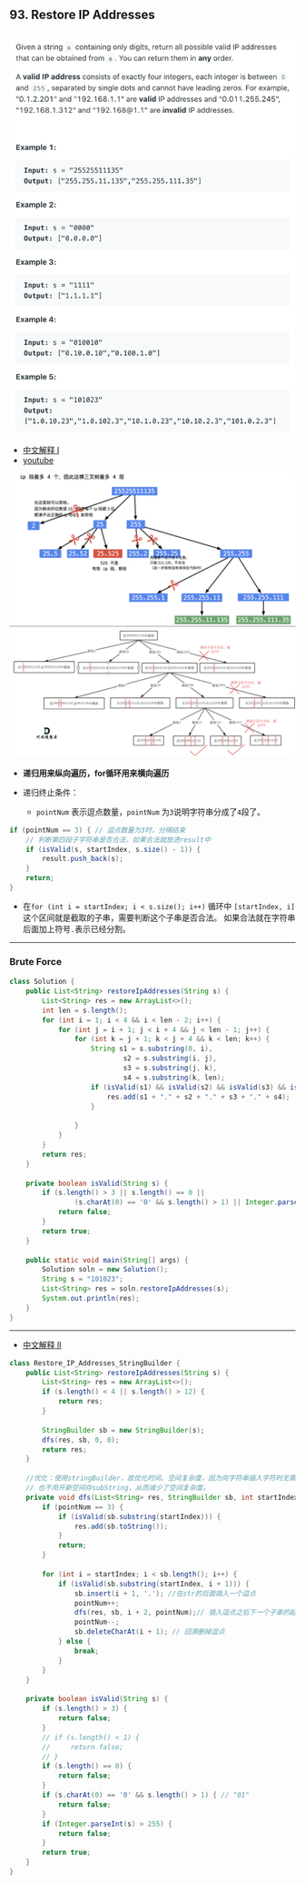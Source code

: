 ## 93. Restore IP Addresses
![](img/2021-07-16-22-21-33.png)
---
- [中文解释 I](https://programmercarl.com/0093.%E5%A4%8D%E5%8E%9FIP%E5%9C%B0%E5%9D%80.html#%E5%9B%9E%E6%BA%AF%E4%B8%89%E9%83%A8%E6%9B%B2)
- [youtube](https://www.youtube.com/watch?v=YqQvmemMbe4)

![](img/2023-02-02-22-33-27.png)
![](img/2023-02-02-22-33-03.png)

- **递归用来纵向遍历，for循环用来横向遍历**

- 递归终止条件：
  - `pointNum` 表示逗点数量，`pointNum` 为`3`说明字符串分成了`4`段了。

```java
if (pointNum == 3) { // 逗点数量为3时，分隔结束
    // 判断第四段子字符串是否合法，如果合法就放进result中
    if (isValid(s, startIndex, s.size() - 1)) {
        result.push_back(s);
    }
    return;
}
```

- 在`for (int i = startIndex; i < s.size(); i++)` 循环中 `[startIndex, i]` 这个区间就是截取的子串，需要判断这个子串是否合法。
  如果合法就在字符串后面加上符号`.`表示已经分割。

---
### Brute Force
```java
class Solution {
    public List<String> restoreIpAddresses(String s) {
        List<String> res = new ArrayList<>();
        int len = s.length();
        for (int i = 1; i < 4 && i < len - 2; i++) {
            for (int j = i + 1; j < i + 4 && j < len - 1; j++) {
                for (int k = j + 1; k < j + 4 && k < len; k++) {
                    String s1 = s.substring(0, i),
                            s2 = s.substring(i, j),
                            s3 = s.substring(j, k),
                            s4 = s.substring(k, len);
                    if (isValid(s1) && isValid(s2) && isValid(s3) && isValid(s4)) {
                        res.add(s1 + "." + s2 + "." + s3 + "." + s4);
                    }

                }
            }
        }
        return res;
    }

    private boolean isValid(String s) {
        if (s.length() > 3 || s.length() == 0 ||
                (s.charAt(0) == '0' && s.length() > 1) || Integer.parseInt(s) > 255) {
            return false;
        }
        return true;
    }

    public static void main(String[] args) {
        Solution soln = new Solution();
        String s = "101023";
        List<String> res = soln.restoreIpAddresses(s);
        System.out.println(res);
    }
}
```

---

- [中文解释 II](https://www.youtube.com/watch?v=wLuFymFZORQ&t=957s)

```java
class Restore_IP_Addresses_StringBuilder {
    public List<String> restoreIpAddresses(String s) {
        List<String> res = new ArrayList<>();
        if (s.length() < 4 || s.length() > 12) {
            return res;
        }

        StringBuilder sb = new StringBuilder(s);
        dfs(res, sb, 0, 0);
        return res;
    }

    //优化：使用stringBuilder，故优化时间、空间复杂度，因为向字符串插入字符时无需复制整个字符串，从而减少了操作的时间复杂度，
    // 也不用开新空间存subString，从而减少了空间复杂度。
    private void dfs(List<String> res, StringBuilder sb, int startIndex, int pointNum) {
        if (pointNum == 3) {
            if (isValid(sb.substring(startIndex))) {
                res.add(sb.toString());
            }
            return;
        }

        for (int i = startIndex; i < sb.length(); i++) {
            if (isValid(sb.substring(startIndex, i + 1))) {
                sb.insert(i + 1, '.'); //在str的后⾯插⼊⼀个逗点
                pointNum++;
                dfs(res, sb, i + 2, pointNum);// 插⼊逗点之后下⼀个⼦串的起始位置为 i+2
                pointNum--;
                sb.deleteCharAt(i + 1); // 回溯删掉逗点
            } else {
                break;
            }
        }
    }

    private boolean isValid(String s) {
        if (s.length() > 3) {
            return false;
        }
        // if (s.length() < 1) {
        //     return false;
        // }
        if (s.length() == 0) {
            return false;
        }
        if (s.charAt(0) == '0' && s.length() > 1) { // "01"
            return false;
        }
        if (Integer.parseInt(s) > 255) {
            return false;
        }
        return true;
    }
}
```
